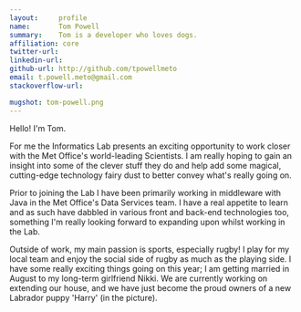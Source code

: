 ```yaml
---
layout:     profile
name:       Tom Powell
summary:    Tom is a developer who loves dogs.
affiliation: core
twitter-url:
linkedin-url:
github-url: http://github.com/tpowellmeto
email: t.powell.meto@gmail.com
stackoverflow-url:

mugshot: tom-powell.png
---
```

Hello! I'm Tom.

For me the Informatics Lab presents an exciting opportunity to work closer with the Met Office's world-leading Scientists. I am really hoping to gain an insight into some of the clever stuff they do and help add some magical, cutting-edge technology fairy dust to better convey what's really going on.

Prior to joining the Lab I have been primarily working in middleware with Java in the Met Office's Data Services team. I have a real appetite to learn and as such have dabbled in various front and back-end technologies too, something I'm really looking forward to expanding upon whilst working in the Lab.

Outside of work, my main passion is sports, especially rugby! I play for my local team and enjoy the social side of rugby as much as the playing side. I have some really exciting things going on this year; I am getting married in August to my long-term girlfriend Nikki. We are currently working on extending our house, and we have just become the proud owners of a new Labrador puppy 'Harry' (in the picture).
